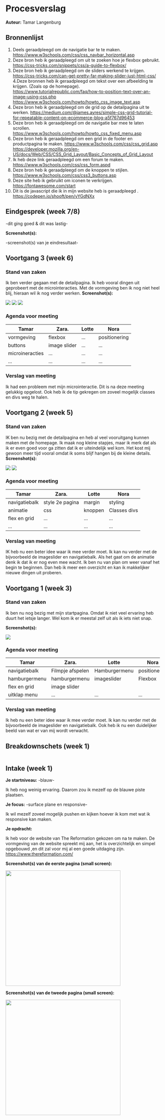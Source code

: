 # Procesverslag
**Auteur:** Tamar Langenburg


## Bronnenlijst
1. Deels geraadpleegd om de navigatie bar te te maken.
https://www.w3schools.com/css/css_navbar_horizontal.asp
2. Deze bron heb ik geraadpleegd om uit te zoeken hoe je flexbox gebruikt. 
https://css-tricks.com/snippets/css/a-guide-to-flexbox/
3. Deze bron heb ik geraadpleegd om de sliders werkend te krijgen.
https://css-tricks.com/can-get-pretty-far-making-slider-just-html-css/
4.Deze bronnen heb ik geraadpleegd om tekst over een afbeelding te krijgen. (Zoals op de homepage).
https://www.tutorialrepublic.com/faq/how-to-position-text-over-an-image-using-css.php
https://www.w3schools.com/howto/howto_css_image_text.asp
5. Deze bron heb ik geraadpleegd om de grid op de detailpagina uit te werken.
https://medium.com/@james.ayres/simple-css-grid-tutorial-for-repeatable-content-on-ecommerce-blog-a5f767d96453
6. Deze bron heb ik geraadpleegd om de navigatie bar mee te laten scrollen.
https://www.w3schools.com/howto/howto_css_fixed_menu.asp
7. Deze bron heb ik geraadpleegd om een grid in de footer en productpagina te maken.
https://www.w3schools.com/css/css_grid.asp
https://developer.mozilla.org/en-US/docs/Web/CSS/CSS_Grid_Layout/Basic_Concepts_of_Grid_Layout
8. Ik heb deze link geraadpleegd om een forum te maken.
https://www.w3schools.com/css/css_form.aspd
9. Deze bron heb ik geraadpleegd om de knoppen te stijlen.
https://www.w3schools.com/css/css3_buttons.asp
10. Deze site heb ik gebruikt om iconen te verkrijgen.
https://fontawesome.com/start
11. Dit is de javascript die ik in mijn website heb is geraadpleegd .
https://codepen.io/shooft/pen/vYGdNXx



## Eindgesprek (week 7/8)

-dit ging goed & dit was lastig-

**Screenshot(s):**

-screenshot(s) van je eindresultaat-



## Voortgang 3 (week 6)

### Stand van zaken

Ik ben verder gegaan met de detailpagina. Ik heb vooral dingen uit geprobeert met de microinteracties. Met de vormgeving ben ik nog niet heel blij, hieraan wil ik nog verder werken. 
**Screenshot(s):**

<img src="images/screenshot3.png"> <img src="images/screenshotversie3.png">
<img src="screenshotversie3.png">


### Agenda voor meeting


| Tamar          | Zara.              | Lotte        | Nora             |
| -------------- | ------------------ | ------------ | ---------------- |
| vormgeving     | flexbox            | ...          | positionering    |
| buttons        | image slider       | ...          | ...              |
| microineracties| ...                | ...          | ...              |
| ...            | ...                | ...          | ...              |

### Verslag van meeting

Ik had een probleem met mijn microinteractie. Dit is na deze meeting gelukkig opgelost. Ook heb ik de tip gekregen om zoveel mogelijk classes en divs weg te halen. 




## Voortgang 2 (week 5)

### Stand van zaken

IK ben nu bezig met de detailpagina en heb al veel vooruitgang kunnen maken met de homepage. Ik maak nog kleine stapjes, maar ik merk dat als ik er even goed voor ga zitten dat ik er uiteindelijk wel kom. Het kost mij gewoon meer tijd vooral omdat ik soms blijf hangen bij de kleine details. 
**Screenshot(s):**

<img src="images/screenshot2.png"> <img src="images/screenshot3.png">


### Agenda voor meeting


| Tamar          | Zara.              | Lotte        | Nora             |
| -------------- | ------------------ | ------------ | ---------------- |
| navigatiebalk  | style 2e pagina    | margin       | styling          |
| animatie       | css                | knoppen      | Classes divs     |
| flex en grid   | ...                | ...          | ...              |
| ...            | ...                | ...          | ...              |

### Verslag van meeting

IK heb nu een beter idee waar ik mee verder moet. Ik kan nu verder met de bijvoorbeeld de imageslider en navigatiebalk. Als het gaat om de animatie denk ik dat ik er nog even mee wacht. Ik ben nu van plan om weer vanaf het begin te beginnen. Dan heb ik meer een overzicht en kan ik makkelijker nieuwe dingen uit proberen.




## Voortgang 1 (week 3)

### Stand van zaken

Ik ben nu nog bezig met mijn startpagina. Omdat ik niet veel ervaring heb duurt het ietsje langer. Wel kom ik er meestal zelf uit als ik iets niet snap. 

**Screenshot(s):**

<img src="images/versie1.png">

### Agenda voor meeting


| Tamar          | Zara.              | Lotte        | Nora             |
| -------------- | ------------------ | ------------ | ---------------- |
| navigatiebalk  | Filmpje afspelen   | Hamburgermenu| positioneren     |
| hamburgermenu  | hamburgermenu      | imageslider  | Flexbox          |
| flex en grid   | image slider       |              |                  |
| uitklap menu   | ...                | ...          | ...              |

### Verslag van meeting

Ik heb nu een beter idee waar ik mee verder moet. Ik kan nu verder met de bijvoorbeeld de imageslider en navigatiebalk. Ook heb ik nu een duidelijker beeld van wat er van mij wordt verwacht.



## Breakdownschets (week 1)

<img scr="images/breakdownschets">



## Intake (week 1)


**Je startniveau:** -blauw-

Ik heb nog weinig ervaring. Daarom zou ik mezelf op de blauwe piste plaatsen.

**Je focus:** -surface plane en responsive-

Ik wil mezelf zoveel mogelijk pushen en kijken hoever ik kom met wat ik responsive kan maken.

**Je opdracht:** 

Ik heb voor de website van The Reformation gekozen om na te maken. De vormgeving van de website spreekt mij aan, het is overzichtelijk en simpel opgebouwd ,en dit zal voor mij al een goede uitdaging zijn.
https://www.thereformation.com/


**Screenshot(s) van de eerste pagina (small screen):**

<img src="images/refscreenshot1" width="375px">

**Screenshot(s) van de tweede pagina (small screen):**

<img src="images/refscreenshot2" width="375px">
